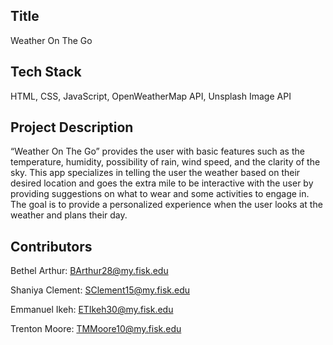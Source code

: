 

<h2>Title</h2>

Weather On The Go

<h2>Tech Stack</h2>

HTML, CSS, JavaScript, OpenWeatherMap API, Unsplash Image API

<h2>Project Description</h2>

“Weather On The Go” provides the user with basic features such as the temperature, humidity, possibility of rain,
wind speed, and the clarity of the sky. This app specializes in telling the user the weather based on their desired 
location and goes the extra mile to be interactive with the user by providing suggestions on what to wear and some
activities to engage in. The goal is to provide a personalized experience when the user looks at the weather and plans their day.

   
<h2>Contributors</h2>

Bethel Arthur: BArthur28@my.fisk.edu

Shaniya Clement: SClement15@my.fisk.edu 

Emmanuel Ikeh: ETIkeh30@my.fisk.edu

Trenton Moore: TMMoore10@my.fisk.edu 

